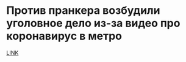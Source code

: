 # Против пранкера возбудили уголовное дело из-за видео про коронавирус в метро



[LINK](https://varlamov.ru/3786826.html)
